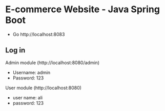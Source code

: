 # E-commerce Website - Java Spring Boot


- Go http://localhost:8083


## Log in 
Admin module (http://localhost:8080/admin) 
-  Username: admin
-  Password: 123

  User module (http://localhost:8080)
-  user name: ali
-  password: 123
